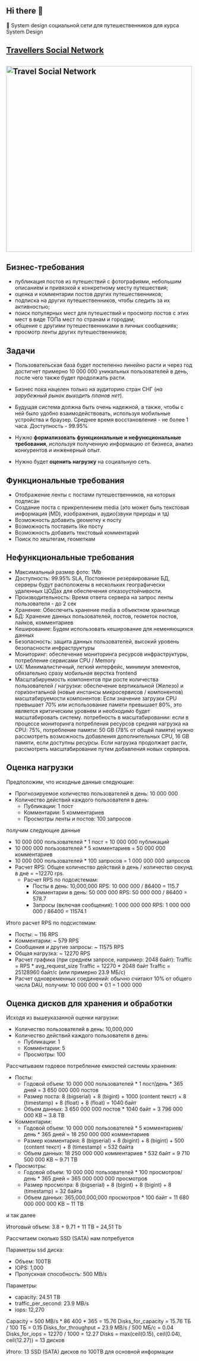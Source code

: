 ## Hi there 👋
🔭 System design социальной сети для путешественников для курса System Design

## [Travellers Social Network](https://github.com/SandQuattro/social_network_system_design)

## <img src="https://www.onetwotrip.com/ru/blog/static/images/travel-now/time-to-travel.jpg" width="500px" alt="Travel Social Network"></a>

## Бизнес-требования
- публикация постов из путешествий с фотографиями, небольшим описанием и привязкой к конкретному месту путешествия;
- оценка и комментарии постов других путешественников;
- подписка на других путешественников, чтобы следить за их активностью;
- поиск популярных мест для путешествий и просмотр постов с этих мест в виде ТОПа мест по странам и городам;
- общение с другими путешественниками в личных сообщениях;
- просмотр ленты других путешественников;

## Задачи
- Пользовательская база будет постепенно линейно расти и через год достигнет примерно 10 000 000 уникальных пользователей в день, после чего также будет продолжать расти. 
- Бизнес пока нацелен  только на аудиторию стран СНГ (*на зарубежный рынок выходить планов нет*). 
- Будущая система должна быть очень надежной, а также, чтобы с ней было удобно взаимодействовать, используя мобильные устройства и браузер. Среднее время восстановления - не более 1 часа. Доступность - 99.95%

- Нужно **формализовать функциональные и нефункциональные требования**, используя полученную информацию от бизнеса, анализ конкурентов и инженерный опыт. 
- Нужно будет **оценить нагрузку** на социальную сеть.

## Функциональные требования

- Отображение ленты с постами путешественников, на которых подписан
- Создание поста с прикреплением media (это может быть текстовая информация (MD), изображения, аудио(звуки природы и тд)
- Возможность добавить geoметку к посту
- Возможность поставить like посту
- Возможность добавить текстовый комментарий
- Поиск по хештегам, геометкам

## Нефункциональные требования

- Максимальный размер фото: 1Mb
- Доступность: 99.95% SLA, Постоянное резервирование БД, серверы будут расположены в нескольких географически удаленных ЦОДах для обеспечения отказоустойчивости.
- Производительность: Время ответа сервера на запрос ленты пользователя - до 2 сек
- Хранение: Обеспечить хранение media в объектном хранилище
- БД: Хранение данных пользователей, постов, геометок постов, лайков, комментариев
- Кеширование: Будем использовать кеширование для неменяющихся данных
- Безопасность: защита данных пользователей, высокий уровень безопасности инфраструктуры
- Мониторинг: обеспечение мониторинга ресурсов инфраструктуры, потребление сервисами CPU / Memory
- UX: Минималистичный, легкий интерфейс, минимум элементов, обязательно сразу мобильная верстка frontend
- Масштабируемость компонентов при росте количества пользователей / нагрузки: обеспечение вертикальной (Железо) и горизонтальной (новые инстансы микросервисов / компонентов) масштабируемости компонентов: Если значение загрузки CPU превышает 70% или использование памяти превышает 80%, это является критическим уровнем и необходимо будет масштабировать систему.
потребность в масштабировании: если в процессе мониторинга потребления ресурсов средняя нагрузка на CPU: 75%, потребление памяти: 50 GB (78% от общей памяти) нужно рассмотреть возможность добавления дополнительных CPU, 16 GB памяти, если доступны ресурсы. Если нагрузка продолжает расти, рассмотреть масштабирование путем добавления новых серверов.

## Оценка нагрузки

Предположим, что исходные данные следующие:

- Прогнозируемое количество пользователей в день: 10 000 000
- Количество действий каждого пользователя в день:
  - Публикации: 1 пост
  - Комментарии: 5 комментариев
  - Просмотры ленты и постов: 100 запросов

получим следующие данные

- 10 000 000 пользователей * 1 пост = 10 000 000 публикаций
- 10 000 000 пользователей * 5 комментариев = 50 000 000 комментариев
- 10 000 000 пользователей * 100 запросов = 1 000 000 000 запросов
- Расчет RPS: Общее количество действий в день / количество секунд в дне = ~12270 rps.
  - Расчет RPS по подсистемам: 
    - Посты в день: 10,000,000
    RPS: 10 000 000 / 86400 = 115.7
    - Комментарии в день: 50 000 000
      RPS: 50 000 000 / 86400 = 578.7
    - Запросы (включая сообщения): 1 000 000 000
      RPS: 1 000 000 000 / 86400 = 11574.1

Итого расчет RPS по подсистемам:
  - Посты: ~ 116 RPS
  - Комментарии: ~ 579 RPS
  - Сообщения и другие запросы: ~ 11575 RPS
  - Общая нагрузка: ~ 12270 RPS
- Расчет графика (при среднем запросе, например: 2048 байт): Traffic = RPS * avg_request_size Traffic = 12270 * 2048 байт Traffic = 25128960 байт/с (или примерно 23.9 МБ/с)
- Расчет одновременных соединений: обычно считают 10% от общего числа DAU, получим: 10 000 000 * 0.1 = 1 000 000

## Оценка дисков для хранения и обработки

Исходя из вышеуказанной оценки нагрузки:
- Количество пользователей в день: 10,000,000
- Количество действий каждого пользователя в день:
  - Публикации: 1
  - Комментарии: 5
  - Просмотры: 100

Рассчитываем годовое потребление емкостей системы хранения:
- Посты:
  - Годовой объем: 10 000 000 пользователей * 1 пост/день * 365 дней = 3 650 000 000 постов
  - Размер поста: 8 (bigserial) + 8 (bigint) + 1000 (content текст) + 8 (timestamp) + 8 (float) + 8 (float) = 1040 байт
  - Объем данных: 3 650 000 000 постов * 1040 байт = 3 796 000 000 KB ~ 3.8 TB
- Комментарии:
  - Годовой объем: 10 000 000 пользователей * 5 комментариев/день * 365 дней = 18 250 000 000 комментариев
  - Размер комментария: 8 (bigserial) + 8 (bigint) + 8 (bigint) + 500 (content текст) + 8 (timestamp) = 532 байта
  - Объем данных: 18 250 000 000 комментариев * 532 байт = 9 710 500 000 KB ~ 9.71 TB
- Просмотры:
  - Годовой объем: 10 000 000 пользователей * 100 просмотров/день * 365 дней = 365 000 000 000 просмотров
  - Размер просмотра: 8 (bigserial) + 8 (bigint) + 8 (bigint) + 8 (timestamp) = 32 байта
  - Объем данных: 365,000,000,000 просмотров * 100 байт = 11 680 000 000 000 KB ~ 11 TB

и так далее

Итоговый объем:
3.8 + 9.71 + 11 TB = 24,51 Tb

Рассчитаем сколько SSD (SATA) нам потребуется

Параметры ssd диска: 
- Объем: 100TB
- IOPS: 1,000
- Пропускная способность: 500 MB/s

Параметры:
- capacity: 24.51 TB
- traffic_per_second: 23.9 MB/s
- iops: 12,270

Сapacity = 500 MB/s * 86 400 * 365 = 15.76
Disks_for_capacity = 15.76 ТБ / 100 ТБ = 0.15
Disks_for_throughput = 23.9 MB/s / 500 МБ/с = 0.04
Disks_for_iops = 12270 / 1000 = 12.27
Disks = max(ceil(0.15), ceil(0.04), ceil(12.27)) = 13 дисков

Итого:
13 SSD (SATA) дисков по 100TB для основной информации
